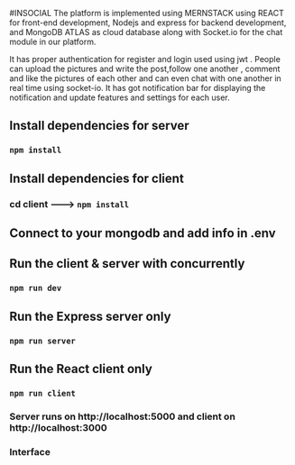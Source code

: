 #INSOCIAL 
The platform is implemented using MERNSTACK using REACT for front-end development, Nodejs and express for backend development,
and MongoDB ATLAS as cloud database along with Socket.io for the chat module in our platform.

It has proper authentication for register and login used using jwt .
People can upload the pictures and write the post,follow one another ,
comment and like the pictures of each other and can even chat with one another
in real time using socket-io.
It has got notification bar for displaying the notification 
and update features and settings for each user. 

## Install dependencies for server 
### `npm install`

## Install dependencies for client
### cd client ---> `npm install`

## Connect to your mongodb and add info in .env

## Run the client & server with concurrently
### `npm run dev`

## Run the Express server only
### `npm run server`

## Run the React client only
### `npm run client`

### Server runs on http://localhost:5000 and client on http://localhost:3000

### Interface 

